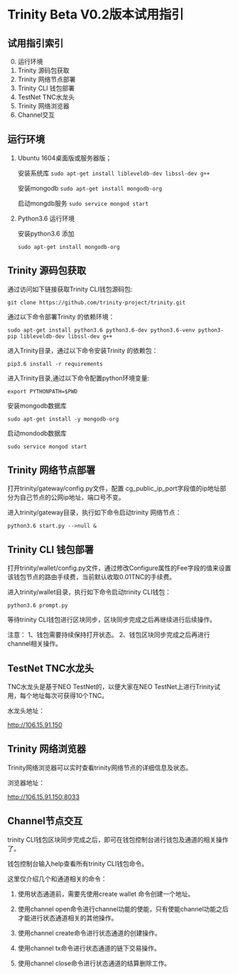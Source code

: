 # Trinity Beta V0.2版本试用指引

## 试用指引索引
0. 运行环境
1. Trinity 源码包获取
2. Trinity 网络节点部署
3. Trinity CLI 钱包部署
4. TestNet TNC水龙头
5. Trinity 网络浏览器
6. Channel交互


## 运行环境

1. Ubuntu 1604桌面版或服务器版；

    安装系统库
        ```
        sudo apt-get install libleveldb-dev libssl-dev g++
        ```

    安装mongodb
        ```
        sudo apt-get install mongodb-org
        ```

    启动mongdb服务
        ```
        sudo service mongod start
        ```

2. Python3.6 运行环境

    安装python3.6
        添加
    ```
    sudo apt-get install mongodb-org
    ```


## Trinity 源码包获取

通过访问如下链接获取Trinity CLI钱包源码包:

```
git clone https://github.com/trinity-project/trinity.git
```

通过以下命令部署Trinity 的依赖环境：
```
sudo apt-get install python3.6 python3.6-dev python3.6-venv python3-pip libleveldb-dev libssl-dev g++
```

进入Trinity目录，通过以下命令安装Trinity 的依赖包：

```
pip3.6 install -r requirements
```

进入Trinity目录,通过以下命令配置python环境变量:

```
export PYTHONPATH=$PWD
```
安装mongodb数据库

```
sudo apt-get install -y mongodb-org
```
启动mondodb数据库

```
sudo service mongod start
```

## Trinity 网络节点部署

打开trinity/gateway/config.py文件，配置 cg_public_ip_port字段值的ip地址部分为自己节点的公网ip地址，端口号不变。

进入trinity/gateway目录，执行如下命令启动trinity 网络节点：

```
python3.6 start.py -->null &
```
## Trinity CLI 钱包部署

打开trinity/wallet/config.py文件，通过修改Configure属性的Fee字段的值来设置该钱包节点的路由手续费，当前默认收取0.01TNC的手续费。

进入trinity/wallet目录，执行如下命令启动trinity CLI钱包：

```
python3.6 prompt.py
```

等待trinity CLI钱包进行区块同步，区块同步完成之后再继续进行后续操作。

注意：
1、钱包需要持续保持打开状态。
2、钱包区块同步完成之后再进行channel相关操作。

## TestNet TNC水龙头
TNC水龙头是基于NEO TestNet的，以便大家在NEO TestNet上进行Trinity试用，每个地址每次可获得10个TNC。

水龙头地址：

http://106.15.91.150

## Trinity 网络浏览器
Trinity网络浏览器可以实时查看trinity网络节点的详细信息及状态。

浏览器地址：

http://106.15.91.150:8033


## Channel节点交互

trinity CLI钱包区块同步完成之后，即可在钱包控制台进行钱包及通道的相关操作了。

钱包控制台输入help查看所有trinity CLI钱包命令。

这里仅介绍几个和通道相关的命令：

1. 使用状态通道前，需要先使用create wallet 命令创建一个地址。

2. 使用channel open命令进行channel功能的使能，只有使能channel功能之后才能进行状态通道相关的其他操作。

3. 使用channel create命令进行状态通道的创建操作。

4. 使用channel tx命令进行状态通道的链下交易操作。

5. 使用channel close命令进行状态通道的结算删除工作。
